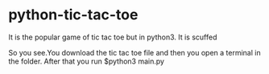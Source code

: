 # python-tic-tac-toe
It is the popular game of tic tac toe but in python3. It is scuffed 

So you see.You download the tic tac toe file and then you open a terminal in the folder. After that you run $python3 main.py
